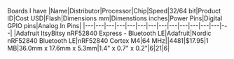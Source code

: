 Boards I have
|Name|Distributor|Processor|Chip|Speed|32/64 bit|Product ID|Cost USD|Flash|Dimensions mm|Dimenstions inches|Power Pins|Digital GPIO pins|Analog In Pins|
|---|---|---|---|---|---|---|---|---|---|---|---|---|---|
|Adafruit ItsyBitsy nRF52840 Express - Bluetooth LE|Adafruit|Nordic nRF52840 Bluetooth LE|nRF52840 Cortex M4|64 MHz||4481|$17.95|1 MB|36.0mm x 17.6mm x 5.3mm|1.4" x 0.7" x 0.2"|6|21|6|
